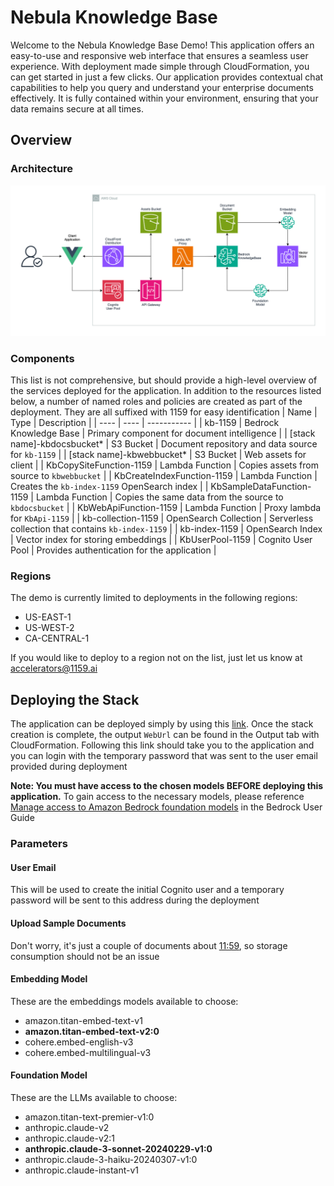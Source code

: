 # Nebula Knowledge Base
Welcome to the Nebula Knowledge Base Demo! This application offers an easy-to-use and responsive web interface that ensures a seamless user experience. 
With deployment made simple through CloudFormation, you can get started in just a few clicks. Our application provides contextual chat capabilities to help you query and understand your enterprise documents effectively. 
It is fully contained within your environment, ensuring that your data remains secure at all times.
## Overview
### Architecture
![Architeture Diagram](/client/public/diagram.png "Architecture Diagram")
### Components
This list is not comprehensive, but should provide a high-level overview of the services deployed
for the application. In addition to the resources listed below, a number of named roles and policies are created
as part of the deployment. They are all suffixed with 1159 for easy identification
| Name | Type | Description |
| ---- | ---- | ----------- |
| kb-1159 | Bedrock Knowledge Base | Primary component for document intelligence |
| [stack name]-kbdocsbucket* | S3 Bucket | Document repository and data source for `kb-1159` |
| [stack name]-kbwebbucket* | S3 Bucket | Web assets for client |
| KbCopySiteFunction-1159 | Lambda Function | Copies assets from source to `kbwebbucket` |
| KbCreateIndexFunction-1159 | Lambda Function | Creates the `kb-index-1159` OpenSearch index |
| KbSampleDataFunction-1159 | Lambda Function | Copies the same data from the source to `kbdocsbucket` |
| KbWebApiFunction-1159 | Lambda Function | Proxy lambda for `KbApi-1159` |
| kb-collection-1159 | OpenSearch Collection | Serverless collection that contains `kb-index-1159` |
| kb-index-1159 | OpenSearch Index | Vector index for storing embeddings |
| KbUserPool-1159 | Cognito User Pool | Provides authentication for the application |

### Regions
The demo is currently limited to deployments in the following regions:
- US-EAST-1
- US-WEST-2
- CA-CENTRAL-1

If you would like to deploy to a region not on the list, just let us know at 
accelerators@1159.ai

## Deploying the Stack
The application can be deployed simply by using this 
[link](https://console.aws.amazon.com/cloudformation/home?#/stacks/new?stackName=KB-Demo-1159&templateURL=https://1159-public-assets.s3.amazonaws.com/kb-accelerator/1.2.0/template.json).
Once the stack creation is complete, the output `WebUrl` can be found in the Output tab with CloudFormation. Following this link should take you to the application 
and you can login with the temporary password that was sent to the user email provided during deployment

**Note: You must have access to the chosen models BEFORE deploying this application.** To gain access to the necessary models, please reference 
[Manage access to Amazon Bedrock foundation models](https://docs.aws.amazon.com/bedrock/latest/userguide/model-access.html) in the Bedrock User Guide

### Parameters
#### User Email
This will be used to create the initial Cognito user and a temporary password 
will be sent to this address during the deployment

#### Upload Sample Documents
Don't worry, it's just a couple of documents about [11:59](https://1159.ai), so storage consumption
should not be an issue

#### Embedding Model
These are the embeddings models available to choose:
- amazon.titan-embed-text-v1
- **amazon.titan-embed-text-v2:0**
- cohere.embed-english-v3
- cohere.embed-multilingual-v3

#### Foundation Model
These are the LLMs available to choose:
- amazon.titan-text-premier-v1:0
- anthropic.claude-v2
- anthropic.claude-v2:1
- **anthropic.claude-3-sonnet-20240229-v1:0**
- anthropic.claude-3-haiku-20240307-v1:0
- anthropic.claude-instant-v1